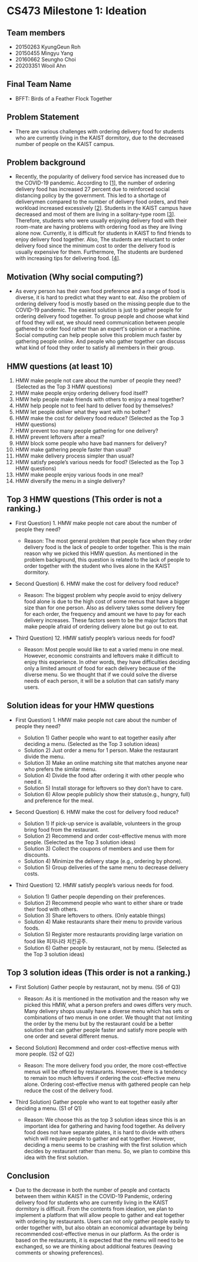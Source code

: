 # CS473 Milestone 1: Ideation

## Team members
- 20150263 KyungGeun Roh
- 20150455 Mingyu Yang
- 20160662 Seungho Choi
- 20203351 Wooil Ahn

## Final Team Name
- BFFT: Birds of a Feather Flock Together

## Problem Statement
- There are various challenges with ordering delivery food for students who are currently living in the KAIST dormitory, due to the decreased number of people on the KAIST campus.

## Problem background
- Recently, the popularity of delivery food service has increased due to the COVID-19 pandemic. According to [[1]], the number of ordering delivery food has increased 27 percent due to reinforced social distancing policy by the government. This led to a shortage of deliverymen compared to the number of delivery food orders, and their workload increased excessively [[2]]. Students in the KAIST campus have decreased and most of them are living in a solitary-type room [[3]]. Therefore, students who were usually enjoying delivery food with their room-mate are having problems with ordering food as they are living alone now. Currently, it is difficult for students in KAIST to find friends to enjoy delivery food together. Also, The students are reluctant to order delivery food since the minimum cost to order the delivery food is usually expensive for them. Furthermore, The students are burdened with increasing tips for delivering food. [[4]].

[1]: http://biz.newdaily.co.kr/site/data/html/2020/09/03/2020090300136.html/
[2]: http://www.knnews.co.kr/news/articleView.php?idxno=1333218
[3]: http://times.kaist.ac.kr/news/articleView.html?idxno=10294
[4]: https://www.jjan.kr/news/articleView.html?idxno=2023875

## Motivation (Why social computing?)
- As every person has their own food preference and a range of food is diverse, it is hard to predict what they want to eat. Also the problem of ordering delivery food is mostly based on the missing people due to the COVID-19 pandemic. The easiest solution is just to gather people for ordering delivery food together. To group people and choose what kind of food they will eat, we should need communication between people gathered to order food rather than an expert's opinion or a machine. Social computing can help people solve this problem much faster by gathering people online. And people who gather together can discuss what kind of food they order to satisfy all members in their group.

## HMW questions (at least 10)
1.  HMW make people not care about the number of people they need? (Selected as the Top 3 HMW questions) 
2.  HMW make people enjoy ordering delivery food itself? 
3.  HMW help people make friends with others to enjoy a meal together?
4.  HMW help people not to feel hard to deliver food by themselves?
5.  HMW let people deliver what they want with no bother? 
6.  HMW make the cost for delivery food reduce? (Selected as the Top 3 HMW questions) 
7.  HMW prevent too many people gathering for one delivery?
8.  HMW prevent leftovers after a meal?
9.  HMW block some people who have bad manners for delivery?
10. HMW make gathering people faster than usual?
11. HMW make delivery process simpler than usual?
12. HMW satisfy people’s various needs for food? (Selected as the Top 3 HMW questions)
13. HMW make people enjoy various foods in one meal?
14. HMW diversify the menu in a single delivery?

## Top 3 HMW questions (This order is not a ranking.)
- First Question) 1. HMW make people not care about the number of people they need?
  - Reason: The most general problem that people face when they order delivery food is the lack of people to order together. This is the main reason why we picked this HMW question. As mentioned in the problem background, this question is related to the lack of people to order together with the student who lives alone in the KAIST dormitory.
  
- Second Question) 6. HMW make the cost for delivery food reduce?
  - Reason: The biggest problem why people avoid to enjoy delivery food alone is due to the high cost of some menus that have a bigger size than for one person. Also as delivery takes some delivery fee for each order, the frequency and amount we have to pay for each delivery increases. These factors seem to be the major factors that make people afraid of ordering delivery alone but go out to eat.
  
- Third Question) 12. HMW satisfy people’s various needs for food?
  - Reason: Most people would like to eat a varied menu in one meal. However, economic constraints and leftovers make it difficult to enjoy this experience. In other words, they have difficulties deciding only a limited amount of food for each delivery because of the diverse menu. So we thought that if we could solve the diverse needs of each person, it will be a solution that can satisfy many users.
  
## Solution ideas for your HMW questions
- First Question) 1. HMW make people not care about the number of people they need? 
  - Solution 1) Gather people who want to eat together easily after deciding a menu. (Selected as the Top 3 solution ideas) 
  - Solution 2) Just order a menu for 1 person. Make the restaurant divide the menu.
  - Solution 3) Make an online matching site that matches anyone near who prefers the similar menu.
  - Solution 4) Divide the food after ordering it with other people who need it.
  - Solution 5) Install storage for leftovers so they don’t have to care.
  - Solution 6) Allow people publicly show their status(e.g., hungry, full) and preference for the meal.
  
- Second Question) 6. HMW make the cost for delivery food reduce?
  - Solution 1) If pick-up service is available, volunteers in the group bring food from the restaurant.
  - Solution 2) Recommend and order cost-effective menus with more people. (Selected as the Top 3 solution ideas) 
  - Solution 3) Collect the coupons of members and use them for discounts.  
  - Solution 4) Minimize the delivery stage (e.g., ordering by phone).
  - Solution 5) Group deliveries of the same menu to decrease delivery costs.
  
- Third Question) 12. HMW satisfy people’s various needs for food.
  - Solution 1) Gather people depending on their preferences.
  - Solution 2) Recommend people who want to either share or trade their food with others.
  - Solution 3) Share leftovers to others. (Only eatable things)
  - Solution 4) Make restaurants share their menu to provide various foods.
  - Solution 5) Register more restaurants providing large variation on food like 피자나라 치킨공주.
  - Solution 6) Gather people by restaurant, not by menu. (Selected as the Top 3 solution ideas) 
  
## Top 3 solution ideas (This order is not a ranking.)
- First Solution) Gather people by restaurant, not by menu. (S6 of Q3)
  - Reason: As it is mentioned in the motivation and the reason why we picked this HMW, what a person prefers and owes differs very much. Many delivery shops usually have a diverse menu which has sets or combinations of two menus in one order. We thought that not limiting the order by the menu but by the restaurant could be a better solution that can gather people faster and satisfy more people with one order and several different menus.
  
- Second Solution) Recommend and order cost-effective menus with more people. (S2 of Q2)
  - Reason: The more delivery food you order, the more cost-effective menus will be offered by restaurants. However, there is a tendency to remain too much leftovers if ordering the cost-effective menu alone. Ordering cost-effective menus with gathered people can help reduce the cost of the delivery food.
  
- Third Solution) Gather people who want to eat together easily after deciding a menu. (S1 of Q1)
  - Reason: We choose this as the top 3 solution ideas since this is an important idea for gathering and having food together. As delivery food does not have separate plates, it is hard to divide with others which will require people to gather and eat together. However, deciding a menu seems to be crashing with the first solution which decides by restaurant rather than menu. So, we plan to combine this idea with the first solution.
  

## Conclusion
-  Due to the decrease in both the number of people and contacts between them within KAIST in the COVID-19 Pandemic, ordering delivery food for students who are currently living in the KAIST dormitory is difficult. From the contents from ideation, we plan to implement a platform that will allow people to gather and eat together with ordering by restaurants. Users can not only gather people easily to order together with, but also obtain an economical advantage by being recommended cost-effective menus in our platform. As the order is based on the restaurants, it is expected that the menu will need to be exchanged, so we are thinking about additional features (leaving comments or showing preferences).


